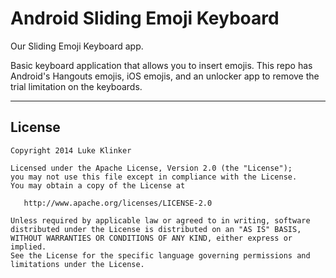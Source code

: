 # Android Sliding Emoji Keyboard
Our Sliding Emoji Keyboard app.

Basic keyboard application that allows you to insert emojis. This repo has Android's Hangouts emojis, iOS emojis, and an unlocker app to remove the trial limitation on the keyboards.

---

## License

    Copyright 2014 Luke Klinker

    Licensed under the Apache License, Version 2.0 (the "License");
    you may not use this file except in compliance with the License.
    You may obtain a copy of the License at

       http://www.apache.org/licenses/LICENSE-2.0

    Unless required by applicable law or agreed to in writing, software
    distributed under the License is distributed on an "AS IS" BASIS,
    WITHOUT WARRANTIES OR CONDITIONS OF ANY KIND, either express or implied.
    See the License for the specific language governing permissions and
    limitations under the License.

